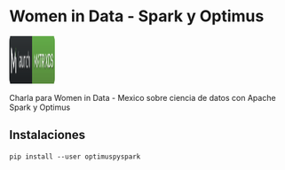 # Women in Data - Spark y Optimus

<a href="https://community.platform.matrixds.com/community/project/5d0118839826eb67eacef406/"><img src="https://github.com/FavioVazquez/wid-spark-optimus/blob/master/badge2.svg" width="82" height="86" title="MatrixDS" alt="MatrixDS"></a>

Charla para Women in Data - Mexico sobre ciencia de datos con Apache Spark y Optimus

## Instalaciones

```
pip install --user optimuspyspark
```
